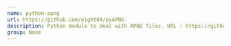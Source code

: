 ```yaml
---
name: python-apng
url: https://github.com/eight04/pyAPNG
description: Python module to deal with APNG files. URL : https://github.com/eight04/pyAPNG Groups : None
group: None
---
```

